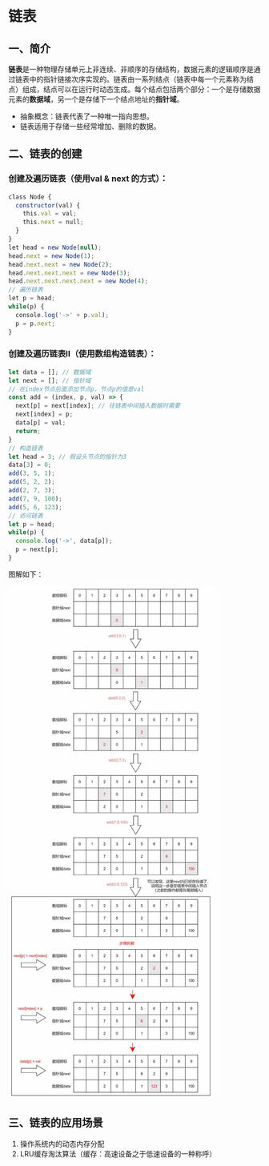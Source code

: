 # 链表

## 一、简介

​		**链表**是一种物理存储单元上非连续、非顺序的存储结构，数据元素的逻辑顺序是通过链表中的指针链接次序实现的。链表由一系列结点（链表中每一个元素称为结点）组成，结点可以在运行时动态生成。每个结点包括两个部分：一个是存储数据元素的**数据域**，另一个是存储下一个结点地址的**指针域**。

- 抽象概念：链表代表了一种唯一指向思想。
- 链表适用于存储一些经常增加、删除的数据。



## 二、链表的创建

### 创建及遍历链表（使用val & next 的方式）：

```js
class Node {
  constructor(val) {
    this.val = val;
    this.next = null;
  }
}
let head = new Node(null);
head.next = new Node(1);
head.next.next = new Node(2);
head.next.next.next = new Node(3);
head.next.next.next.next = new Node(4);
// 遍历链表
let p = head;
while(p) {
  console.log('->' + p.val);
  p = p.next;
}
```

### 创建及遍历链表Ⅱ（使用数组构造链表）：

```js
let data = []; // 数据域
let next = []; // 指针域
// 在index节点后面添加节点p，节点p的值是val
const add = (index, p, val) => {
  next[p] = next[index]; // 往链表中间插入数据时需要
  next[index] = p;
  data[p] = val;
  return;
}
// 构造链表
let head = 3; // 假设头节点的指针为3
data[3] = 0;
add(3, 5, 1);
add(5, 2, 2);
add(2, 7, 3);
add(7, 9, 100);
add(5, 6, 123);
// 访问链表
let p = head;
while(p) {
  console.log('->', data[p]);
  p = next[p];
}
```

图解如下：

<img src="./assets/linklist1.png" alt="linklist1" />



## 三、链表的应用场景

1. 操作系统内的动态内存分配
2. LRU缓存淘汰算法（缓存：高速设备之于低速设备的一种称呼）



















